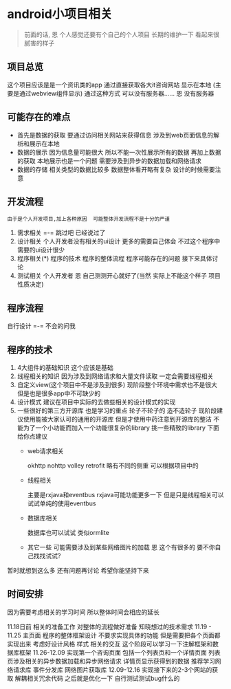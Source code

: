 # android小项目相关
>前面的话, 恩  个人感觉还要有个自己的个人项目 长期的维护一下  看起来很腻害的样子

## 项目总览
这个项目应该是是一个资讯类的app 通过直接获取各大it咨询网站 显示在本地 (主要是通过webview组件显示) 通过这种方式 可以没有服务器......  恩 没有服务器

## 可能存在的难点
* 首先是数据的获取 要通过访问相关网站来获得信息  涉及到web页面信息的解析和展示在本地
* 数据的展示  因为信息量可能很大 所以不能一次性展示所有的数据 再加上数据的获取 本地展示也是一个问题 需要涉及到异步的数据加载和网络请求
* 数据的存储  相关类型的数据比较多 数据整体看开略有复杂  设计的时候需要注意







## 开发流程
```由于是个人开发项目,加上各种原因  可能整体开发流程不是十分的严谨 ```

1. 需求相关 =-= 跳过吧  已经说过了  
2. 设计相关  个人开发者没有相关的ui设计 更多的需要自己体会  不过这个程序中需要的ui设计很少
3. 程序相关(*)	程序的技术 程序的整体流程 程序可能存在的问题   接下来具体讨论 
4. 测试相关	个人开发者 恩 自己测测开心就好了(当然 实际上不能这个样子 项目性质决定)





## 程序流程
自行设计 =-=    不会的问我

## 程序的技术
1. 4大组件的基础知识 这个应该是基础
2. 线程相关的知识 因为涉及到网络请求和大量文件读取 一定会需要线程相关
3. 自定义view(这个项目中不是涉及到很多) 现阶段整个环境中需求也不是很大  但是也是很多app中不可缺少的
4. 设计模式 建议在项目中实际的去做些相关的设计模式的实现
5. 一些很好的第三方开源库 也是学习的重点 轮子不轮子的  造不造轮子  现阶段建议使用能被大家认可的通用的开源库 但是才使用中药注意到开源库的整洁  不能为了一个小功能而加入一个功能很复杂的library 挑一些精致的library 下面给你点建议
	* web请求相关
	
		okhttp nohttp volley retrofit 略有不同的侧重 可以根据项目中的
		
	* 线程相关
	
		主要是rxjava和eventbus  rxjava可能功能更多一下  但是只是线程相关可以试试单纯的使用eventbus
		
	* 数据库相关
	
		数据库也可以试试  类似ormlite 
	* 其它一些 可能需要涉及到某些网络图片的加载
		恩 这个有很多的  要不你自己找找试试?
		
		
暂时就想到这么多  还有问题再讨论  希望你能坚持下来
## 时间安排
因为需要考虑相关的学习时间  所以整体时间会相应的延长

11.18日前  相关的准备工作  对整体的流程做好准备 知晓想过的技术需求
11.19 - 11.25 主页面 程序的整体框架设计  不要求实现具体的功能 但是需要把各个页面都实现出来 考虑好设计风格 样式 相关的交互 这个阶段可以学习一下注解框架和数据库框架
11.26-12.09 实现第一个咨询页面 包括一个列表页和一个详情页面 列表页涉及相关的异步数据加载和异步网络请求  详情页显示获得到的数据  推荐学习网络请求库 事件分发库 网络图片获取库
12.09-12.16 实现接下来的2-3个网站的获取 解耦相关冗余代码
之后就是优化一下  自行测试测试bug什么的